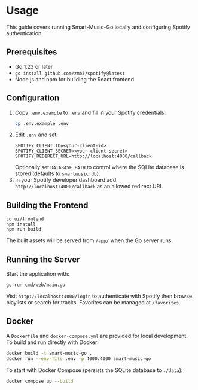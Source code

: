 # Usage

This guide covers running Smart-Music-Go locally and configuring Spotify authentication.

## Prerequisites
- Go 1.23 or later
- `go install github.com/zmb3/spotify@latest`
- Node.js and npm for building the React frontend

## Configuration
1. Copy `.env.example` to `.env` and fill in your Spotify credentials:
   ```bash
   cp .env.example .env
   ```
2. Edit `.env` and set:
   ```
   SPOTIFY_CLIENT_ID=<your-client-id>
   SPOTIFY_CLIENT_SECRET=<your-client-secret>
   SPOTIFY_REDIRECT_URL=http://localhost:4000/callback
   ```
   Optionally set `DATABASE_PATH` to control where the SQLite database is stored (defaults to `smartmusic.db`).
3. In your Spotify developer dashboard add `http://localhost:4000/callback` as an allowed redirect URI.

## Building the Frontend
```
cd ui/frontend
npm install
npm run build
```
The built assets will be served from `/app/` when the Go server runs.

## Running the Server
Start the application with:
```bash
go run cmd/web/main.go
```
Visit `http://localhost:4000/login` to authenticate with Spotify then browse playlists or search for tracks. Favorites can be managed at `/favorites`.

## Docker
A `Dockerfile` and `docker-compose.yml` are provided for local development.
To build and run directly with Docker:
```bash
docker build -t smart-music-go .
docker run --env-file .env -p 4000:4000 smart-music-go
```
To start with Docker Compose (persists the SQLite database to `./data`):
```bash
docker compose up --build
```
